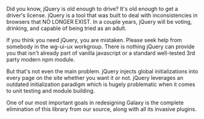 Did you know, jQuery is old enough to drive? It's old enough to get a driver's license. jQuery is a
tool that was built to deal with inconsistencies in browsers that NO LONGER EXIST. In a couple
years, jQuery will be voting, drinking, and capable of being tried as an adult. 

If you think you need jQuery, you are mistaken. Please seek help from somebody in the wg-ui-ux
workgroup. There is nothing jQuery can provide you that isn't already part of vanilla javascript or
a standard well-tested 3rd party modern npm module.

But that's not even the main problem. jQuery injects global initializations into every page on the
site whether you want it or not. jQuery leverages an outdated initialization paradigm which is
hugely problematic when it comes to unit testing and module building.

One of our most important goals in redesigning Galaxy is the complete elimination of this library
from our source, along with all its invasive plugins.